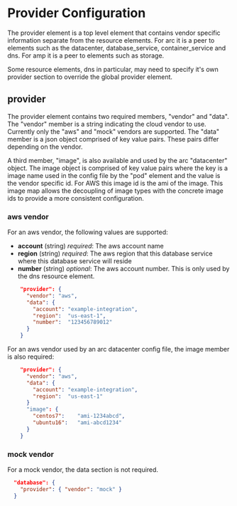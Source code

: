 # Provider Configuration

The provider element is a top level element that contains vendor specific information separate from the resource elements.
For arc it is a peer to elements such as the datacenter, database_service, container_service and dns. For amp it is a peer
to elements such as storage.

Some resource elements, dns in particular, may need to specify it's own provider section to override the global provider element.


## provider

The provider element contains two required members, "vendor" and "data". The "vendor" member is a string indicating the cloud vendor to use.
Currently only the "aws" and "mock" vendors are supported. The "data" member is a json object comprised of key value pairs.
These pairs differ depending on the vendor.

A third member, "image", is also available and used by the arc "datacenter" object. The image object is comprised of key value pairs where the
key is a image name used in the config file by the "pod" element and the value is the vendor specific id. For AWS this image id is the ami of
the image. This image map allows the decoupling of image types with the concrete image ids to provide a more consistent configuration.


### aws vendor

For an aws vendor, the following values are supported:

- **account** (string) _required_: The aws account name
- **region**  (string) _required_: The aws region that this database service where this database service will reside
- **number**  (string) _optional_: The aws account number. This is only used by the dns resource element.

```json
    "provider": {
      "vendor": "aws",
      "data": {
        "account": "example-integration",
        "region":  "us-east-1",
        "number":  "123456789012"
      }
    }
```

For an aws vendor used by an arc datacenter config file, the image member is also required:


```json
    "provider": {
      "vendor": "aws",
      "data": {
        "account": "example-integration",
        "region":  "us-east-1"
      }
      "image": {
        "centos7":    "ami-1234abcd",
        "ubuntu16":   "ami-abcd1234"
      }
    }
```

### mock vendor

For a mock vendor, the data section is not required.

```json
  "database": {
    "provider": { "vendor": "mock" }
  }
```
